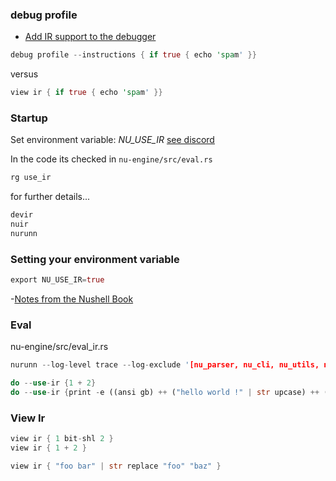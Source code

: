 
### debug profile

- [Add IR support to the debugger](https://github.com/nushell/nushell/pull/13345)

```rust
debug profile --instructions { if true { echo 'spam' }}
```

versus

```rust
view ir { if true { echo 'spam' }}
```


### Startup

Set environment variable: *NU_USE_IR*
[see discord](https://discord.com/channels/601130461678272522/683070703716925568/1260135306628304907)

In the code its checked in `nu-engine/src/eval.rs`

```rust
rg use_ir
```

for further details...

```rust
devir
nuir
nurunn
```

### Setting your environment variable

```rust
export NU_USE_IR=true
```

-[Notes from the Nushell Book](https://www.nushell.sh/book/environment.html)

### Eval

nu-engine/src/eval_ir.rs

```rust
nurunn --log-level trace --log-exclude '[nu_parser, nu_cli, nu_utils, nu::config_files]'
```

```rust
do --use-ir {1 + 2}
do --use-ir {print -e ((ansi gb) ++ ("hello world !" | str upcase) ++ (ansi reset))}
```

### View Ir

```rust
view ir { 1 bit-shl 2 }
view ir { 1 + 2 }
```

```rust
view ir { "foo bar" | str replace "foo" "baz" }
```
